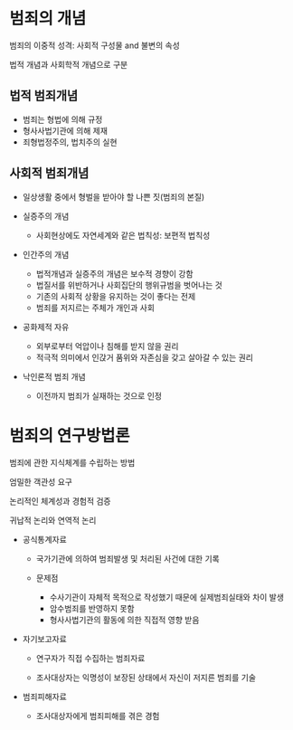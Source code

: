 # 범죄의 개념

범죄의 이중적 성격: 사회적 구성물 and 불변의 속성

법적 개념과 사회학적 개념으로 구분

## 법적 범죄개념

+ 범죄는 형법에 의해 규정
+ 형사사법기관에 의해 제재
+ 죄형법정주의, 법치주의 실현

## 사회적 범죄개념

+ 일상생활 중에서 형벌을 받아야 할 나쁜 짓(범죄의 본질)

+ 실증주의 개념

    + 사회현상에도 자연세계와 같은 법칙성: 보편적 법칙성

+ 인간주의 개념

    + 법적개념과 실증주의 개념은 보수적 경향이 강함
    + 법질서를 위반하거나 사회집단의 행위규범을 벗어나는 것
    + 기존의 사회적 상황을 유지하는 것이 좋다는 전제
    + 범죄를 저지르는 주체가 개인과 사회

+ 공화제적 자유

    + 외부로부터 억압이나 침해를 받지 않을 권리
    + 적극적 의미에서 인갅거 품위와 자존심을 갖고 살아갈 수 있는 권리

+ 낙인론적 범죄 개념

    + 이전까지 범죄가 실재하는 것으로 인정

# 범죄의 연구방법론

범죄에 관한 지식체계를 수립하는 방법

엄밀한 객관성 요구

논리적인 체계성과 경험적 검증

귀납적 논리와 연역적 논리

+ 공식통계자료

    + 국가기관에 의하여 범죄발생 및 처리된 사건에 대한 기록

    + 문제점

        + 수사기관이 자체적 목적으로 작성했기 때문에 실제범죄실태와 차이 발생
        + 암수범죄를 반영하지 못함
        + 형사사법기관의 활동에 의한 직접적 영향 받음

+ 자기보고자료

    + 연구자가 직접 수집하는 범죄자료

    + 조사대상자는 익명성이 보장된 상태에서 자신이 저지른 범죄를 기술

+ 범죄피해자료

    + 조사대상자에게 범죄피해를 겪은 경험


